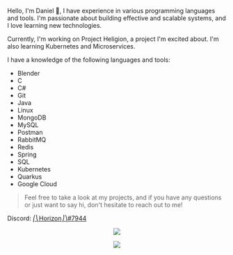 Hello, I'm Daniel 👋,
I have experience in various programming languages and tools. I'm passionate about building effective and scalable systems, and I love learning new technologies.

Currently, I'm working on Project Heligion, a project I'm excited about. I'm also learning Kubernetes and Microservices.

I have a knowledge of the following languages and tools:

- Blender
- C
- C#
- Git
- Java
- Linux
- MongoDB
- MySQL
- Postman
- RabbitMQ
- Redis
- Spring
- SQL
- Kubernetes
- Quarkus
- Google Cloud

> Feel free to take a look at my projects, and if you have any questions or just want to say hi, don't hesitate to reach out to me!

Discord: [⎛⎝Horizon⎠⎞#7944](discordapp.com/users/409018902119448577)

<p align="center">
  <!-- Metrics -->
  <img src="https://github.com/zZHorizonZz/zZHorizonZz/blob/main/github-metrics.svg">
</p>

<p align="center">
  <!-- Counter -->
  <img src="https://count.getloli.com/get/@zZHorizonZz?theme=moebooru">
</p>
